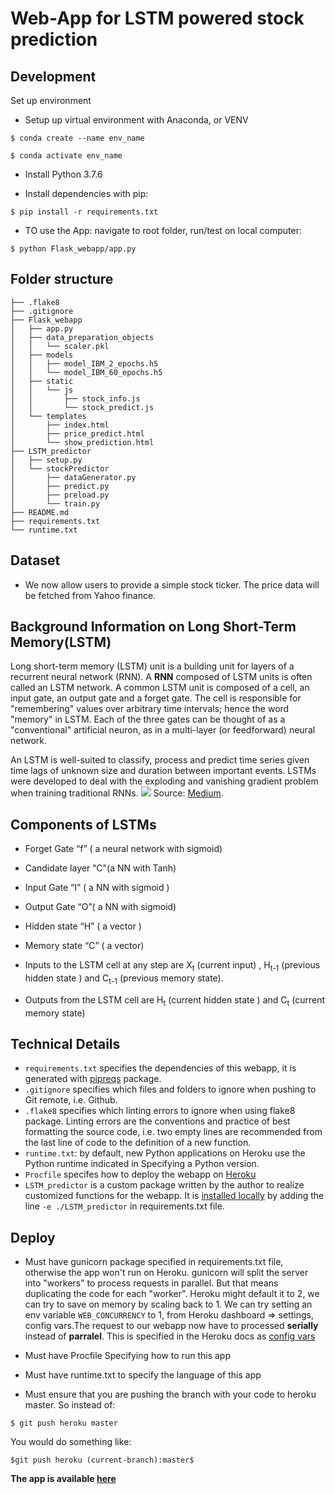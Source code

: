 # Web-App for LSTM powered stock prediction

## Development
Set up environment

* Setup up virtual environment with Anaconda, or VENV

>
    $ conda create --name env_name
>
    $ conda activate env_name

* Install Python 3.7.6

* Install dependencies with pip:

`$ pip install -r requirements.txt`

* TO use the App: navigate to root folder, run/test on local computer:

`$ python Flask_webapp/app.py`




## Folder structure
```
├── .flake8
├── .gitignore
├── Flask_webapp
│   ├── app.py
│   ├── data_preparation_objects
│   │   └── scaler.pkl
│   ├── models
│   │   ├── model_IBM_2_epochs.h5
│   │   └── model_IBM_60_epochs.h5
│   ├── static
│   │   └── js
│   │       ├── stock_info.js
│   │       └── stock_predict.js
│   └── templates
│       ├── index.html
│       ├── price_predict.html
│       └── show_prediction.html
├── LSTM_predictor
│   ├── setup.py
│   └── stockPredictor
│       ├── dataGenerator.py
│       ├── predict.py
│       ├── preload.py
│       └── train.py
├── README.md
├── requirements.txt
└── runtime.txt
```

## Dataset
* We now allow users to provide a simple stock ticker. The price data will be fetched from Yahoo finance.



## Background Information on Long Short-Term Memory(LSTM)
Long short-term memory (LSTM) unit is a building unit for layers of a recurrent neural network (RNN). A **RNN** composed of LSTM units is often called an LSTM network. A common LSTM unit is composed of a cell, an input gate, an output gate and a forget gate. The cell is responsible for "remembering" values over arbitrary time intervals; hence the word "memory" in LSTM. Each of the three gates can be thought of as a "conventional" artificial neuron, as in a multi-layer (or feedforward) neural network.

An LSTM is well-suited to classify, process and predict time series given time lags of unknown size and duration between important events. LSTMs were developed to deal with the exploding and vanishing gradient problem when training traditional RNNs.
<img src="https://cdn-images-1.medium.com/max/1600/0*LyfY3Mow9eCYlj7o.">
Source: [Medium](https://codeburst.io/generating-text-using-an-lstm-network-no-libraries-2dff88a3968). <br>


## Components of LSTMs
* Forget Gate “f” ( a neural network with sigmoid)
* Candidate layer “C"(a NN with Tanh)
* Input Gate “I” ( a NN with sigmoid )
* Output Gate “O”( a NN with sigmoid)
* Hidden state “H” ( a vector )
* Memory state “C” ( a vector)

* Inputs to the LSTM cell at any step are X<sub>t</sub> (current input) , H<sub>t-1</sub> (previous hidden state ) and C<sub>t-1</sub> (previous memory state).  
* Outputs from the LSTM cell are H<sub>t</sub> (current hidden state ) and C<sub>t</sub> (current memory state)

## Technical Details

* `requirements.txt` specifies the dependencies of this webapp, it is generated with [pipreqs](https://github.com/bndr/pipreqs) package.
* `.gitignore` specifies which files and folders to ignore when pushing to Git remote, i.e. Github.
* `.flake8` specifies which linting errors to ignore when using flake8 package. Linting errors are the conventions and practice of best formatting the source code, i.e. two empty lines are recommended from the last line of code to the definition of a new function.
* `runtime.txt`: by default, new Python applications on Heroku use the Python runtime indicated in Specifying a Python version.
* `Procfile` specifes how to deploy the webapp on [Heroku](https://devcenter.heroku.com/articles/procfile)
* `LSTM_predictor` is a custom package written by the author to realize customized functions for the webapp. It is [installed locally](https://github.com/Ling-Jun/example-local-package) by adding the line `-e ./LSTM_predictor` in requirements.txt file.

## Deploy
* Must have gunicorn package specified in requirements.txt file, otherwise the app won't run on Heroku.
gunicorn will split the server into "workers" to process requests in parallel. But that means duplicating the code for each "worker". Heroku might default it to 2, we can try to save on memory by scaling back to 1. We can try setting an env variable `WEB_CONCURRENCY`  to 1, from Heroku dashboard => settings, config vars.The request to our webapp now have to processed **serially** instead of **parralel**. This is specified in the Heroku docs as [config vars](https://devcenter.heroku.com/articles/python-gunicorn#basic-configuration)

* Must have Procfile Specifying how to run this app
* Must have runtime.txt to specify the language of this app
* Must ensure that you are pushing the branch with your code to heroku master. So instead of:

`$ git push heroku master`

You would do something like:

`$git push heroku (current-branch):master$`

__The app is available [here](https://stockpred-zhou.herokuapp.com/)__
